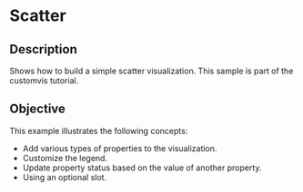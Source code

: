 # Scatter

## Description
Shows how to build a simple scatter visualization. This sample is part of the customvis tutorial.

## Objective
This example illustrates the following concepts:
- Add various types of properties to the visualization.
- Customize the legend.
- Update property status based on the value of another property.
- Using an optional slot.
